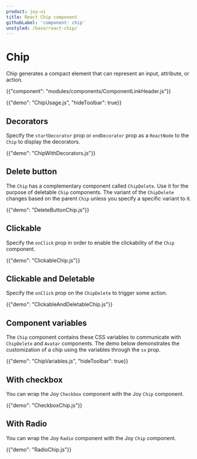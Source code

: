```yaml
---
product: joy-ui
title: React Chip component
githubLabel: 'component: chip'
unstyled: /base/react-chip/
---
```


# Chip

<p class="description">Chip generates a compact element that can represent an input, attribute, or action.</p>

{{"component": "modules/components/ComponentLinkHeader.js"}}

{{"demo": "ChipUsage.js", "hideToolbar": true}}

## Decorators

Specify the `startDecorator` prop or `endDecorator` prop as a `ReactNode` to the `Chip` to display the decorators.

{{"demo": "ChipWithDecorators.js"}}

## Delete button

The `Chip` has a complementary component called `ChipDelete`. Use it for the purpose of deletable `Chip` components. The variant of the `ChipDelete` changes based on the parent `Chip` unless you specify a specific variant to it.

{{"demo": "DeleteButtonChip.js"}}

## Clickable

Specify the `onClick` prop in order to enable the clickability of the `Chip` component.

{{"demo": "ClickableChip.js"}}

## Clickable and Deletable

Specify the `onClick` prop on the `ChipDelete` to trigger some action.

{{"demo": "ClickableAndDeletableChip.js"}}

## Component variables

The `Chip` component contains these CSS variables to communicate with `ChipDelete` and `Avatar` components. The demo below demonstrates the customization of a chip using the variables through the `sx` prop.

{{"demo": "ChipVariables.js", "hideToolbar": true}}

## With checkbox

You can wrap the Joy `Checkbox` component with the Joy `Chip` component.

{{"demo": "CheckboxChip.js"}}

## With Radio

You can wrap the Joy `Radio` component with the Joy `Chip` component.

{{"demo": "RadioChip.js"}}
